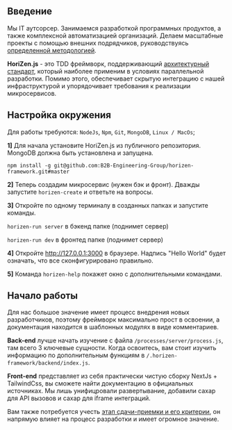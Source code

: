 ## Введение

Мы IT аутсорсер. Занимаемся  разработкой программных продуктов, а также комплексной автоматизацией организаций.  Делаем масштабные проекты с помощью внешних подрядчиков, руководствуясь [определенной методологией](https://github.com/B2B-Engineering-Group/horizen-framework/blob/master/articles/methodology.md).

**HoriZen.js** - это TDD фреймворк, поддерживающий [архитектурный стандарт](https://github.com/B2B-Engineering-Group/horizen-framework/blob/master/articles/architecture.md), который наиболее применим в условиях параллельной разработки. Помимо этого, обеспечивает скрытую интеграцию с нашей инфраструктурой и упорядочивает требования к реализации микросервисов.


## Настройка окружения

Для работы требуются: `NodeJs`, `Npm`, `Git`, `MongoDB`, `Linux / MacOs`;

**1]**  Для начала установите HoriZen.js из публичного репозитория. MongoDB должна быть установлена и запущена.

```npm install -g git@github.com:B2B-Engineering-Group/horizen-framework.git#master```

**2]** Теперь создадим микросервис (нужен бэк и фронт). Дважды запустите `horizen-create` и ответьте на вопросы. 

**3]** Откройте по одному терминалу в созданных папках и запустите команды.

```horizen-run server``` в бэкенд папке (поднимет сервер)

```horizen-run dev``` в фронтед папке (поднимет сервер)

**4]** Откройте http://127.0.0.1:3000 в браузере. Надпись "Hello World" будет означать, что все сконфигурировано правильно.

**5]** Команда ```horizen-help``` покажет окно с дополнительными командами. 


## Начало работы

Для нас большое значение имеет процесс внедрения новых разработчиков, поэтому фреймворк максимально прост в освоении, а документация находится в шаблонных модулях в виде комментариев. 

**Back-end** лучше начать изучение с файла `/processes/server/process.js`, там всего 3 ключевые сущности. Когда освоитесь, вам стоит изучить информацию по дополнительным функциям в ```/.horizen-framework/backend/index.js```.

**Front-end** представляет из себя практически чистую сборку NextJs + TailwindCss, вы сможете найти документацию в официальных источниках. Мы лишь унифицровали развертывание, добавили сахар для API вызовов и сахар для iframe интеграций. 

Вам также потребуется учесть [этап сдачи-приемки и его критерии](https://github.com/B2B-Engineering-Group/horizen-framework/blob/master/articles/review.md), он напрямую влияет на процесс разработки и имеет огромное значение.











